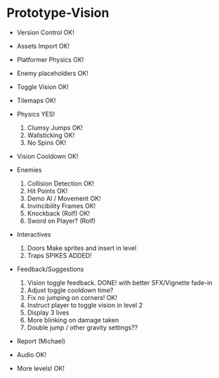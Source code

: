 # Prototype-Vision

- Version Control	OK!
- Assets Import		OK!
- Platformer Physics	OK!
- Enemy placeholders	OK!
- Toggle Vision		OK!
- Tilemaps		OK!
- Physics		YES!
  1) Clumsy Jumps	OK!
  2) Wallsticking	OK!
  3) No Spins		OK!
- Vision Cooldown OK!

- Enemies
  1) Collision Detection  OK!
  2) Hit Points           OK!
  3) Demo AI / Movement   OK!
  4) Invincibility Frames OK!
  5) Knockback (Rolf)     OK!
  6) Sword on Player?     (Rolf)
  
- Interactives
  1) Doors                Make sprites and insert in level
  2) Traps                SPIKES ADDED!
 
- Feedback/Suggestions
  1) Vision toggle feedback.    DONE! with better SFX/Vignette fade-in
  2) Adjust toggle cooldown time?
  3) Fix no jumping on corners!       OK!
  4) Instruct player to toggle vision in level 2
  5) Display 3 lives
  6) More blinking on damage taken
  7) Double jump / other gravity settings??
  
 - Report             (Michael)
 - Audio              OK!
 - More levels!       OK!
 
